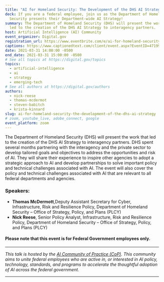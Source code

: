 ```yaml
---
title: "AI for Homeland Security: The Development of the DHS AI Strategy"
deck: If you are a federal employee, join us as the Department of Homeland
  Security presents their Department-wide AI Strategy!
summary: The Department of Homeland Security (DHS) will present the work that
  led to the creation of the DHS AI Strategy to interagency partners.
host: Artificial Intelligence (AI) Community
event_organizer: Digital.gov
registration_url: https://www.eventbrite.com/e/ai-for-homeland-security-the-development-of-the-dhs-ai-strategy-tickets-143176196859
captions: https://www.captionedtext.com/client/event.aspx?EventID=4719938&CustomerID=321
date: 2021-03-31 14:00:00 -0500
end_date: 2021-03-31 15:00:00 -0500
# See all topics at https://digital.gov/topics
topics:
  - artificial-intelligence
  - ai
  - strategy
  - emerging-tech
# See all authors at https://digital.gov/authors
authors:
  - nick-reese
  - thomas-mcdermot
  - steven-babitch
  - krista-kinnard
slug: ai-for-homeland-security-the-development-of-the-dhs-ai-strategy
# zoom, youtube_live, adobe_connect, google
event_platform: zoom
---
```

The Department of Homeland Security (DHS) will present the work that led to the creation of the DHS AI Strategy to interagency partners. DHS spent several months partnering with the interagency and the private sector to develop tailored goals and objectives to address the opportunities and risk of AI. They will share their experience to inspire other agencies to adopt a strategic approach to AI and develop partnerships to solve important policy and technical challenges associated with AI. The event will also cover the policy and technical challenges associated with AI that are relevant to all federal departments and agencies.

### Speakers:

* **Thomas McDermott**,Deputy Assistant Secretary for Cyber, Infrastructure, Risk and Resilience Policy, Department of Homeland Security – Office of Strategy, Policy, and Plans (PLCY)
* **Nick Reese**, Senior Policy Analyst, Infrastructure, Risk and Resilience Policy, Department of Homeland Security – Office of Strategy, Policy, and Plans (PLCY)

#### Please note that this event is for Federal Government employees only.

- - -

*This talk is hosted by the [AI Community of Practice (CoP)](https://digital.gov/communities/artificial-intelligence/). This community aims to unite federal employees who are active in, or interested in AI policy, technology, standards, and programs to accelerate the thoughtful adoption of AI across the federal government.*
- - -
